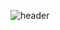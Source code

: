![header](https://capsule-render.vercel.app/api?type=wave&color=auto&height=300&section=header&text=Welcome%20to%20gytjs1234&fontSize=90)